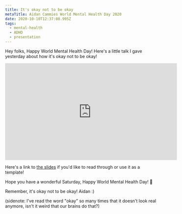 ```yaml
---
title: It's okay not to be okay
metaTitle: Aidan Cammies World Mental Health Day 2020
date: 2020-10-10T12:37:08.995Z
tags:
  - mental-health
  - ADHD
  - presentation
---
```

Hey folks, Happy World Mental Health Day! Here's a little  talk I gave yesterday about how it's okay not to be okay! 

<iframe width="560" height="315" src="https://www.youtube.com/embed/rgdhepM9S_4" frameborder="0" allow="accelerometer; autoplay; encrypted-media; gyroscope; picture-in-picture" allowfullscreen></iframe>

Here's a link to [the slides](tinyurl.com/NotOkayOkay2020) if you'd like to read through or use it as a template! 

Hope you have a wonderful Saturday, Happy World Mental Health Day! 💖

Remember, it's okay not to be okay! 
Aidan :)

(sidenote: I've read the word "okay" so many times that it doesn't look real anymore, isn't it weird that our brains do that?)
